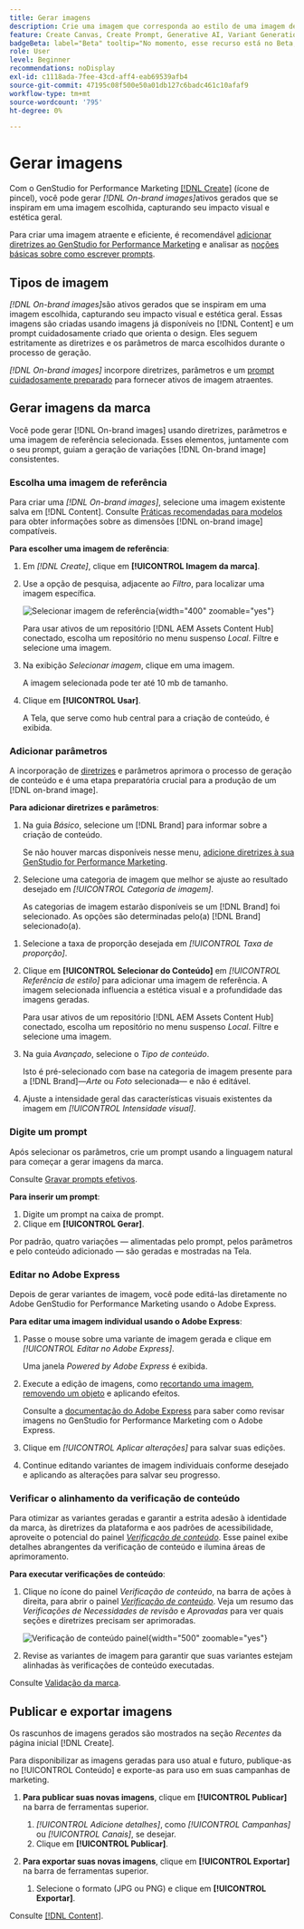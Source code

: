 ```yaml
---
title: Gerar imagens
description: Crie uma imagem que corresponda ao estilo de uma imagem de referência no Adobe [!DNL GenStudio] for Performance Marketing.
feature: Create Canvas, Create Prompt, Generative AI, Variant Generation, Content Generation
badgeBeta: label="Beta" tooltip="No momento, esse recurso está no Beta, portanto, algumas funcionalidades podem estar limitadas ou sujeitas a alterações."
role: User
level: Beginner
recommendations: noDisplay
exl-id: c1118ada-7fee-43cd-aff4-eab69539afb4
source-git-commit: 47195c08f500e50a01db127c6badc461c10afaf9
workflow-type: tm+mt
source-wordcount: '795'
ht-degree: 0%

---
```


# Gerar imagens

Com o GenStudio for Performance Marketing [[!DNL Create]](/help/user-guide/create/overview.md) (ícone de pincel), você pode gerar _[!DNL On-brand images]_&#x200B;ativos gerados que se inspiram em uma imagem escolhida, capturando seu impacto visual e estética geral.<!-- [two types of images](#image-types) using GenStudio for Performance Marketing [[!DNL Create]](/help/user-guide/create/overview.md) (paintbrush icon)—_[!DNL On-brand images]_ and _[!DNL Similar images]_. -->

Para criar uma imagem atraente e eficiente, é recomendável [adicionar diretrizes ao GenStudio for Performance Marketing](/help/user-guide/guidelines/add-guidelines.md) e analisar as [noções básicas sobre como escrever prompts](/help/user-guide/effective-prompts.md).

## Tipos de imagem

_[!DNL On-brand images]_&#x200B;são ativos gerados que se inspiram em uma imagem escolhida, capturando seu impacto visual e estética geral. Essas imagens são criadas usando imagens já disponíveis no [!DNL Content] e um prompt cuidadosamente criado que orienta o design. Eles seguem estritamente as diretrizes e os parâmetros de marca escolhidos durante o processo de geração.

_[!DNL On-brand images]_<!-- and _[!DNL Similar images]_ --> incorpore diretrizes, parâmetros e um [prompt cuidadosamente preparado](/help/user-guide/effective-prompts.md) para fornecer ativos de imagem atraentes.

<!-- * _[!DNL Similar images]_—Image assets created with strong similarity to an existing selected image available in [!DNL Content]. When generating similar images, GenStudio for Performance Marketing redesigns the selected image, giving slight variations on the content to provide variety and nuance. -->

## Gerar imagens da marca

Você pode gerar [!DNL On-brand images] usando diretrizes, parâmetros e uma imagem de referência selecionada. Esses elementos, juntamente com o seu prompt, guiam a geração de variações [!DNL On-brand image] consistentes.

### Escolha uma imagem de referência

Para criar uma _[!DNL On-brand images]_, selecione uma imagem existente salva em [!DNL Content]. Consulte [Práticas recomendadas para modelos](/help/user-guide/content/best-practices-for-templates.md#follow-channel-specific-template-guidelines) para obter informações sobre as dimensões [!DNL on-brand image] compatíveis.

**Para escolher uma imagem de referência**:

1. Em _[!DNL Create]_, clique em **[!UICONTROL Imagem da marca]**.
1. Use a opção de pesquisa, adjacente ao _Filtro_, para localizar uma imagem específica.

   ![Selecionar imagem de referência](/help/assets/select-img.png){width="400" zoomable="yes"}

   Para usar ativos de um repositório [!DNL AEM Assets Content Hub] conectado, escolha um repositório no menu suspenso _Local_. Filtre e selecione uma imagem.

1. Na exibição _Selecionar imagem_, clique em uma imagem.

   A imagem selecionada pode ter até 10 mb de tamanho.

1. Clique em **[!UICONTROL Usar]**.

   A Tela, que serve como hub central para a criação de conteúdo, é exibida.

### Adicionar parâmetros

A incorporação de [diretrizes](/help/user-guide/guidelines/overview.md) e parâmetros aprimora o processo de geração de conteúdo e é uma etapa preparatória crucial para a produção de um [!DNL on-brand image].

**Para adicionar diretrizes e parâmetros**:

1. Na guia _Básico_, selecione um [!DNL Brand] para informar sobre a criação de conteúdo.

   Se não houver marcas disponíveis nesse menu, [adicione diretrizes à sua GenStudio for Performance Marketing](/help/user-guide/guidelines/add-guidelines.md).

1. Selecione uma categoria de imagem que melhor se ajuste ao resultado desejado em _[!UICONTROL Categoria de imagem]_.

   As categorias de imagem estarão disponíveis se um [!DNL Brand] foi selecionado. As opções são determinadas pelo(a) [!DNL Brand] selecionado(a).

<!-- 1. _(Optional)_ Select a custom model from _[!UICONTROL Model]_.

   Models are available if you access to [custom models in Firefly](https://adobedx.slack.com/archives/CMF1JGMLY/p1743534402774569). The _Models_ list will be blank if you do not have access. -->

1. Selecione a taxa de proporção desejada em _[!UICONTROL Taxa de proporção]_.
1. Clique em **[!UICONTROL Selecionar do Conteúdo]** em _[!UICONTROL Referência de estilo]_ para adicionar uma imagem de referência. A imagem selecionada influencia a estética visual e a profundidade das imagens geradas.

   Para usar ativos de um repositório [!DNL AEM Assets Content Hub] conectado, escolha um repositório no menu suspenso _Local_. Filtre e selecione uma imagem.

1. Na guia _Avançado_, selecione o _Tipo de conteúdo_.

   Isto é pré-selecionado com base na categoria de imagem presente para a [!DNL Brand]—_Arte_ ou _Foto_ selecionada— e não é editável.

1. Ajuste a intensidade geral das características visuais existentes da imagem em _[!UICONTROL Intensidade visual]_.

### Digite um prompt

Após selecionar os parâmetros, crie um prompt usando a linguagem natural para começar a gerar imagens da marca.

Consulte [Gravar prompts efetivos](/help/user-guide/effective-prompts.md).

**Para inserir um prompt**:

1. Digite um prompt na caixa de prompt.
1. Clique em **[!UICONTROL Gerar]**.

Por padrão, quatro variações — alimentadas pelo prompt, pelos parâmetros e pelo conteúdo adicionado — são geradas e mostradas na Tela.

### Editar no Adobe Express

Depois de gerar variantes de imagem, você pode editá-las diretamente no Adobe GenStudio for Performance Marketing usando o Adobe Express.

**Para editar uma imagem individual usando o Adobe Express**:

1. Passe o mouse sobre uma variante de imagem gerada e clique em _[!UICONTROL Editar no Adobe Express]_.

   Uma janela _Powered by Adobe Express_ é exibida.

1. Execute a edição de imagens, como [recortando uma imagem](https://helpx.adobe.com/express/create-and-edit-images/edit-images/crop-images.html), [removendo um objeto](https://helpx.adobe.com/express/create-and-edit-images/create-and-modify-with-generative-ai/remove-objects-generative-fill.html) e aplicando efeitos.

   Consulte a [documentação do Adobe Express](https://helpx.adobe.com/express/user-guide.html) para saber como revisar imagens no GenStudio for Performance Marketing com o Adobe Express.

1. Clique em _[!UICONTROL Aplicar alterações]_ para salvar suas edições.
1. Continue editando variantes de imagem individuais conforme desejado e aplicando as alterações para salvar seu progresso.

### Verificar o alinhamento da verificação de conteúdo

Para otimizar as variantes geradas e garantir a estrita adesão à identidade da marca, às diretrizes da plataforma e aos padrões de acessibilidade, aproveite o potencial do painel [_Verificação de conteúdo_](/help/user-guide/guidelines/brand-validation.md#content-check-panel). Esse painel exibe detalhes abrangentes da verificação de conteúdo e ilumina áreas de aprimoramento.

**Para executar verificações de conteúdo**:

1. Clique no ícone do painel _Verificação de conteúdo_, na barra de ações à direita, para abrir o painel [_Verificação de conteúdo_](/help/user-guide/guidelines/brand-validation.md#content-check-panel). Veja um resumo das *Verificações de Necessidades de revisão* e *Aprovadas* para ver quais seções e diretrizes precisam ser aprimoradas.

   ![_Verificação de conteúdo_ painel](/help/assets/content-check-img.png){width="500" zoomable="yes"}

1. Revise as variantes de imagem para garantir que suas variantes estejam alinhadas às verificações de conteúdo executadas.

Consulte [Validação da marca](/help/user-guide/guidelines/brand-validation.md).

<!-- ## Generate Similar images

You can quickly generate images similar to a selected image within [!DNL Content] from the [!DNL Create] home.

**To create _[!DNL Similar images]_**:

1. In _[!DNL Create]_, click **[!UICONTROL Similar images]**.
1. Use the search option, adjacent to _Filter_, to find a specific image.

   To use assets from a connected [!DNL AEM Assets Content Hub] repository, choose a repository from the _Location_ drop-down menu. Filter and select one image.

1. In the _Select image_ view, click on an image.
1. Click **[!UICONTROL Use]**.

   The Canvas, which serves as the central hub for content creation, is displayed. Four image variations similar to the original selected image appear.

   ![Generate similar images](/help/assets/generate-similar.png){width="400" zoomable="yes"} -->

## Publicar e exportar imagens

Os rascunhos de imagens gerados são mostrados na seção _Recentes_ da página inicial [!DNL Create].

Para disponibilizar as imagens geradas para uso atual e futuro, publique-as no [!UICONTROL Conteúdo] e exporte-as para uso em suas campanhas de marketing.

1. **Para publicar suas novas imagens**, clique em **[!UICONTROL Publicar]** na barra de ferramentas superior.
   1. _[!UICONTROL Adicione detalhes]_, como _[!UICONTROL Campanhas]_ ou _[!UICONTROL Canais]_, se desejar.
   1. Clique em **[!UICONTROL Publicar]**.

1. **Para exportar suas novas imagens**, clique em **[!UICONTROL Exportar]** na barra de ferramentas superior.
   1. Selecione o formato (JPG ou PNG) e clique em **[!UICONTROL Exportar]**.

Consulte [[!DNL Content]](/help/user-guide/content/overview.md#search-and-find-approved-content).
